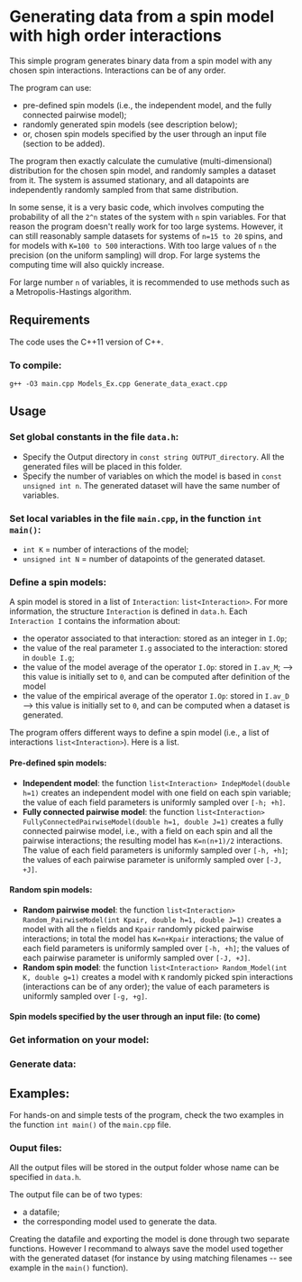 # Generating data from a spin model with high order interactions

This simple program generates binary data from a spin model with any chosen spin interactions. Interactions can be of any order.

The program can use: 
 - pre-defined spin models (i.e., the independent model, and the fully connected pairwise model);
 - randomly generated spin models (see description below);
 - or, chosen spin models specified by the user through an input file (section to be added).

The program then exactly calculate the cumulative (multi-dimensional) distribution for the chosen spin model, and randomly samples a dataset from it.
The system is assumed stationary, and all datapoints are independently randomly sampled from that same distribution.

In some sense, it is a very basic code, which involves computing the probability of all the `2^n` states of the system with `n` spin variables.
For that reason the program doesn't really work for too large systems. However, it can still reasonably sample datasets for systems of `n=15 to 20` spins, and for models with `K=100 to 500` interactions. 
With too large values of `n` the precision (on the uniform sampling) will drop.
For large systems the computing time will also quickly increase.

For large number `n` of variables, it is recommended to use methods such as a Metropolis-Hastings algorithm. 

## Requirements

The code uses the C++11 version of C++.

### To compile:

`g++ -O3 main.cpp Models_Ex.cpp Generate_data_exact.cpp`

## Usage

### Set global constants in the file `data.h`:

 - Specify the Output directory in `const string OUTPUT_directory`. All the generated files will be placed in this folder.
 - Specify the number of variables on which the model is based in `const unsigned int n`. The generated dataset will have the same number of variables.

### Set local variables in the file `main.cpp`, in the function `int main()`:

 - `int K` = number of interactions of the model;
 - `unsigned int N` = number of datapoints of the generated dataset.

### Define a spin models:

A spin model is stored in a list of `Interaction`:  `list<Interaction>`.
For more information, the structure `Interaction` is defined in `data.h`. 
Each `Interaction I` contains the information about:
 - the operator associated to that interaction: stored as an integer in `I.Op`;
 - the value of the real parameter `I.g` associated to the interaction: stored in `double I.g`;
 - the value of the model average of the operator `I.Op`: stored in `I.av_M`;  --> this value is initially set to `0`, and can be computed after definition of the model 
 - the value of the empirical average of the operator `I.Op`: stored in `I.av_D` --> this value is initially set to `0`, and can be computed when a dataset is generated.

The program offers different ways to define a spin model (i.e., a list of interactions `list<Interaction>`). Here is a list.

#### Pre-defined spin models:
 - **Independent model**: the function `list<Interaction> IndepModel(double h=1)` creates an independent model with one field on each spin variable; the value of each field parameters is uniformly sampled over `[-h; +h]`.
 - **Fully connected pairwise model**: the function `list<Interaction> FullyConnectedPairwiseModel(double h=1, double J=1)` creates a fully connected pairwise model, i.e., with a field on each spin  and all the pairwise interactions; the resulting model has `K=n(n+1)/2` interactions. The value of each field parameters is uniformly sampled over `[-h, +h]`; the values of each pairwise parameter is uniformly sampled over `[-J, +J]`.

#### Random spin models:
 - **Random pairwise model**: the function `list<Interaction> Random_PairwiseModel(int Kpair, double h=1, double J=1)` creates a model with all the `n` fields and `Kpair` randomly picked pairwise interactions; in total the model has `K=n+Kpair` interactions; the value of each field parameters is uniformly sampled over `[-h, +h]`; the values of each pairwise parameter is uniformly sampled over `[-J, +J]`.
 - **Random spin model**: the function `list<Interaction> Random_Model(int K, double g=1)` creates a model with `K` randomly picked spin interactions (interactions can be of any order); the value of each parameters is uniformly sampled over `[-g, +g]`.

#### Spin models specified by the user through an input file: (to come)

### Get information on your model:

### Generate data:

## Examples:

For hands-on and simple tests of the program, check the two examples in the function `int main()` of the `main.cpp` file.

### Ouput files:

All the output files will be stored in the output folder whose name can be specified in `data.h`.

The output file can be of two types:
 - a datafile;
 - the corresponding model used to generate the data.

Creating the datafile and exporting the model is done through two separate functions. However I recommand to always save the model used together with the generated dataset (for instance by using matching filenames -- see example in the `main()` function).

